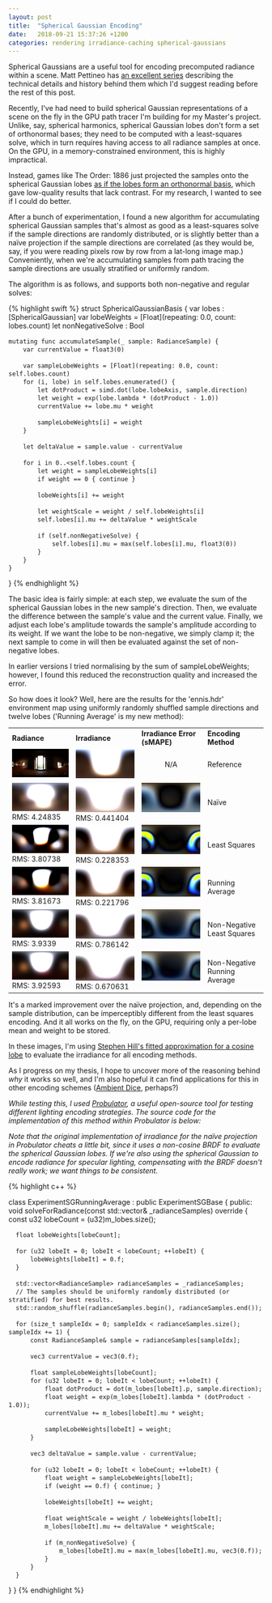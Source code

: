 ```yaml
---
layout: post
title:  "Spherical Gaussian Encoding"
date:   2018-09-21 15:37:26 +1200
categories: rendering irradiance-caching spherical-gaussians
---
```


Spherical Gaussians are a useful tool for encoding precomputed radiance within a scene. Matt Pettineo has [an excellent series](https://mynameismjp.wordpress.com/2016/10/09/sg-series-part-1-a-brief-and-incomplete-history-of-baked-lighting-representations/) describing the technical details and history behind them which I'd suggest reading before the rest of this post.

Recently, I've had need to build spherical Gaussian representations of a scene on the fly in the GPU path tracer I'm building for my Master's project. Unlike, say, spherical harmonics, spherical Gaussian lobes don't form a set of orthonormal bases; they need to be computed with a least-squares solve, which in turn requires having access to all radiance samples at once. On the GPU, in a memory-constrained environment, this is highly impractical.

Instead, games like The Order: 1886 just projected the samples onto the spherical Gaussian lobes [as if the lobes form an orthonormal basis](https://mynameismjp.wordpress.com/2016/10/09/sg-series-part-5-approximating-radiance-and-irradiance-with-sgs/), which gave low-quality results that lack contrast. For my research, I wanted to see if I could do better.

After a bunch of experimentation, I found a new algorithm for accumulating spherical Gaussian samples that's almost as good as a least-squares solve if the sample directions are randomly distributed, or is slightly better than a naïve projection if the sample directions are correlated (as they would be, say, if you were reading pixels row by row from a lat-long image map.) Conveniently, when we're accumulating samples from path tracing the sample directions are usually stratified or uniformly random.

The algorithm is as follows, and supports both non-negative and regular solves:

{% highlight swift %}
struct SphericalGaussianBasis {
    var lobes : [SphericalGaussian]
    var lobeWeights = [Float](repeating: 0.0, count: lobes.count)
    let nonNegativeSolve : Bool
    
    mutating func accumulateSample(_ sample: RadianceSample) {
        var currentValue = float3(0)
        
        var sampleLobeWeights = [Float](repeating: 0.0, count: self.lobes.count)
        for (i, lobe) in self.lobes.enumerated() {
            let dotProduct = simd.dot(lobe.lobeAxis, sample.direction)
            let weight = exp(lobe.lambda * (dotProduct - 1.0))
            currentValue += lobe.mu * weight
            
            sampleLobeWeights[i] = weight
        }
        
        let deltaValue = sample.value - currentValue
        
        for i in 0..<self.lobes.count {
            let weight = sampleLobeWeights[i]
            if weight == 0 { continue }
            
            lobeWeights[i] += weight
            
            let weightScale = weight / self.lobeWeights[i]
            self.lobes[i].mu += deltaValue * weightScale
            
            if (self.nonNegativeSolve) {
                self.lobes[i].mu = max(self.lobes[i].mu, float3(0))
            }
        }
    }
}
{% endhighlight %}

The basic idea is fairly simple: at each step, we evaluate the sum of the spherical Gaussian lobes in the new sample's direction. Then, we evaluate the difference between the sample's value and the current value. Finally, we adjust each lobe's amplitude towards the sample's amplitude according to its weight. If we want the lobe to be non-negative, we simply clamp it; the next sample to come in will then be evaluated against the set of non-negative lobes.

In earlier versions I tried normalising by the sum of sampleLobeWeights; however, I found this reduced the reconstruction quality and increased the error.

So how does it look? Well, here are the results for the 'ennis.hdr' environment map using uniformly randomly shuffled sample directions and twelve lobes ('Running Average' is my new method):

<table>
<tr><td><b>Radiance</b></td><td><b>Irradiance</b></td><td><b>Irradiance Error (sMAPE)</b></td><td><b>Encoding Method</b></td></tr>
<tr><td valign="top"><img src="/assets/spherical-gaussians/radianceMCIS.png"/></td><td valign="top"><img src="/assets/spherical-gaussians/irradianceMCIS.png"/></td><td><center>N/A</center></td><td>Reference</td></tr>
<tr><td valign="top"><img src="/assets/spherical-gaussians/radianceSG.png"/><br/>RMS: 4.24835</td><td valign="top"><img src="/assets/spherical-gaussians/irradianceSG.png"/><br/>RMS: 0.441404</td><td valign="top"><img src="/assets/spherical-gaussians/irradianceErrorSG.png"/></td><td>Naïve</td></tr>
<tr><td valign="top"><img src="/assets/spherical-gaussians/radianceSGLS.png"/><br/>RMS: 3.80738</td><td valign="top"><img src="/assets/spherical-gaussians/irradianceSGLS.png"/><br/>RMS: 0.228353</td><td valign="top"><img src="/assets/spherical-gaussians/irradianceErrorSGLS.png"/></td><td>Least Squares</td></tr>
<tr><td valign="top"><img src="/assets/spherical-gaussians/radianceSGRA.png"/><br/>RMS: 3.81673</td><td valign="top"><img src="/assets/spherical-gaussians/irradianceSGRA.png"/><br/>RMS: 0.221796</td><td valign="top"><img src="/assets/spherical-gaussians/irradianceErrorSGRA.png"/></td><td>Running Average</td></tr>
<tr><td valign="top"><img src="/assets/spherical-gaussians/radianceSGNNLS.png"/><br/>RMS: 3.9339</td><td valign="top"><img src="/assets/spherical-gaussians/irradianceSGNNLS.png"/><br/>RMS: 0.786142</td><td valign="top"><img src="/assets/spherical-gaussians/irradianceErrorSGNNLS.png"/></td><td>Non-Negative Least Squares</td></tr>
<tr><td valign="top"><img src="/assets/spherical-gaussians/radianceSGNNRA.png"/><br/>RMS: 3.92593</td><td valign="top"><img src="/assets/spherical-gaussians/irradianceSGNNRA.png"/><br/>RMS: 0.670631</td><td valign="top"><img src="/assets/spherical-gaussians/irradianceErrorSGNNRA.png"/></td><td>Non-Negative Running Average</td></tr>
</table>

It's a marked improvement over the naïve projection, and, depending on the sample distribution, can be imperceptibly different from the least squares encoding. And it all works on the fly, on the GPU, requiring only a per-lobe mean and weight to be stored.

In these images, I'm using [Stephen Hill's fitted approximation for a cosine lobe](https://mynameismjp.wordpress.com/2016/10/09/sg-series-part-3-diffuse-lighting-from-an-sg-light-source/) to evaluate the irradiance for all encoding methods. 

As I progress on my thesis, I hope to uncover more of the reasoning behind _why_ it works so well, and I'm also hopeful it can find applications for this in other encoding schemes ([Ambient Dice](https://research.activision.com/t5/Publications/Ambient-Dice/ba-p/10284641), perhaps?)

_While testing this, I used [Probulator](https://github.com/kayru/Probulator), a useful open-source tool for testing different lighting encoding strategies. The source code for the implementation of this method within Probulator is below:_

_Note that the original implementation of irradiance for the naïve projection in Probulator cheats a little bit, since it uses a non-cosine BRDF to evaluate the spherical Gaussian lobes. If we're also using the spherical Gaussian to encode radiance for specular lighting, compensating with the BRDF doesn't really work; we want things to be consistent._

{% highlight c++ %}

class ExperimentSGRunningAverage : public ExperimentSGBase
{
public:
  void solveForRadiance(const std::vector<RadianceSample>& _radianceSamples) override
  {
      const u32 lobeCount = (u32)m_lobes.size();
      
      float lobeWeights[lobeCount];
      
      for (u32 lobeIt = 0; lobeIt < lobeCount; ++lobeIt) {
          lobeWeights[lobeIt] = 0.f;
      }
      
      std::vector<RadianceSample> radianceSamples = _radianceSamples;
      // The samples should be uniformly randomly distributed (or stratified) for best results.
      std::random_shuffle(radianceSamples.begin(), radianceSamples.end());
      
      for (size_t sampleIdx = 0; sampleIdx < radianceSamples.size(); sampleIdx += 1) {
          const RadianceSample& sample = radianceSamples[sampleIdx];
          
          vec3 currentValue = vec3(0.f);
          
          float sampleLobeWeights[lobeCount];
          for (u32 lobeIt = 0; lobeIt < lobeCount; ++lobeIt) {
              float dotProduct = dot(m_lobes[lobeIt].p, sample.direction);
              float weight = exp(m_lobes[lobeIt].lambda * (dotProduct - 1.0));
              currentValue += m_lobes[lobeIt].mu * weight;
              
              sampleLobeWeights[lobeIt] = weight;
          }
          
          vec3 deltaValue = sample.value - currentValue;
          
          for (u32 lobeIt = 0; lobeIt < lobeCount; ++lobeIt) {
              float weight = sampleLobeWeights[lobeIt];
              if (weight == 0.f) { continue; }
              
              lobeWeights[lobeIt] += weight;
              
              float weightScale = weight / lobeWeights[lobeIt];
              m_lobes[lobeIt].mu += deltaValue * weightScale;
              
              if (m_nonNegativeSolve) {
                  m_lobes[lobeIt].mu = max(m_lobes[lobeIt].mu, vec3(0.f));
              }
          }
      }
  }
}
{% endhighlight %}
